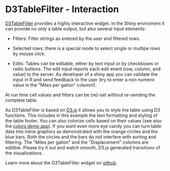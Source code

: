 # D3TableFilter - Interaction

[D3TableFilter](https://github.com/ThomasSiegmund/D3TableFilter) provides a highly interactive widget. In the Shiny enviroment it can provide no only a table output, but also several input elements:

* Filters: Filter strings as entered by the user and filtered rows.

* Selected rows: there is a special mode to select single or multipe rows by mouse click.

* Edits: Tables can be editable, either by text input or by checkboxes or radio buttons. The edit input reports each edit event (row, column, and value) to the server. As developer of a shiny app you can validate the input in R and send feedback to the user (try to enter a non numeric value in the "Miles per gallon" column!).

At run time cell values and filters can be (re)-set without re-sending the complete table.

As D3TableFilter is based on [D3.js](http://d3js.org/) it allows you to style the table using D3 functions. This includes in this example the text formatting and styling of the table footer. You can also colorize cells based on their values (see also the [colors demo app](https://thomassiegmund.shinyapps.io/colour/)). If you want even more eye candy you can turn table data into inline graphics as demonstrated with the orange circles and the blue bars. Both the circles and the bars do not interfere with sorting and filtering. The "Miles per gallon" and the "Displacement" colomns are editible. Please try it out and watch smooth, D3.js generated transitions of the visualizations.

Learn more about the D3TableFilter widget on [github](https://github.com/ThomasSiegmund/D3TableFilter). 